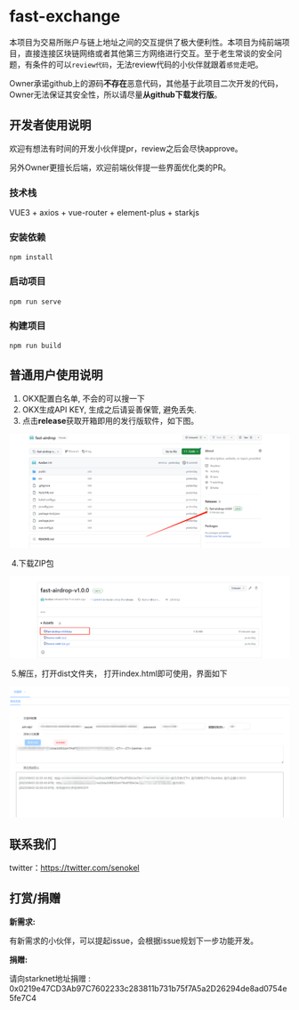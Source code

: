 # fast-exchange

本项目为交易所账户与链上地址之间的交互提供了极大便利性。本项目为纯前端项目，直接连接区块链网络或者其他第三方网络进行交互。至于老生常谈的安全问题，有条件的可以`review代码`，无法review代码的小伙伴就跟着`感觉`走吧。

Owner承诺github上的源码**不存在**恶意代码，其他基于此项目二次开发的代码，Owner无法保证其安全性，所以请尽量**从github下载发行版**。

## 开发者使用说明

欢迎有想法有时间的开发小伙伴提pr，review之后会尽快approve。

另外Owner更擅长后端，欢迎前端伙伴提一些界面优化类的PR。

### 技术栈

VUE3 + axios + vue-router + element-plus + starkjs

### 安装依赖

```
npm install
```

### 启动项目

```
npm run serve
```

### 构建项目
```
npm run build
```

## 普通用户使用说明

1. OKX配置白名单, 不会的可以搜一下
2. OKX生成API KEY, 生成之后请妥善保管, 避免丢失.
3. 点击**release**获取开箱即用的发行版软件，如下图。

![1693679293231](https://github.com/AceSen/picture/blob/main/fast-airdrop/release.png)

​    4.下载ZIP包

![1693679353548](https://github.com/AceSen/picture/blob/main/fast-airdrop/releasezip.png)

​    5.解压，打开dist文件夹， 打开index.html即可使用，界面如下

![1693678010502](https://github.com/AceSen/picture/blob/main/fast-airdrop/okxpage.png)



## 联系我们

twitter：https://twitter.com/senokel



## 打赏/捐赠

**新需求:**

有新需求的小伙伴，可以提起issue，会根据issue规划下一步功能开发。

**捐赠:**

请向starknet地址捐赠 : 0x0219e47CD3Ab97C7602233c283811b731b75f7A5a2D26294de8ad0754e5fe7C4

